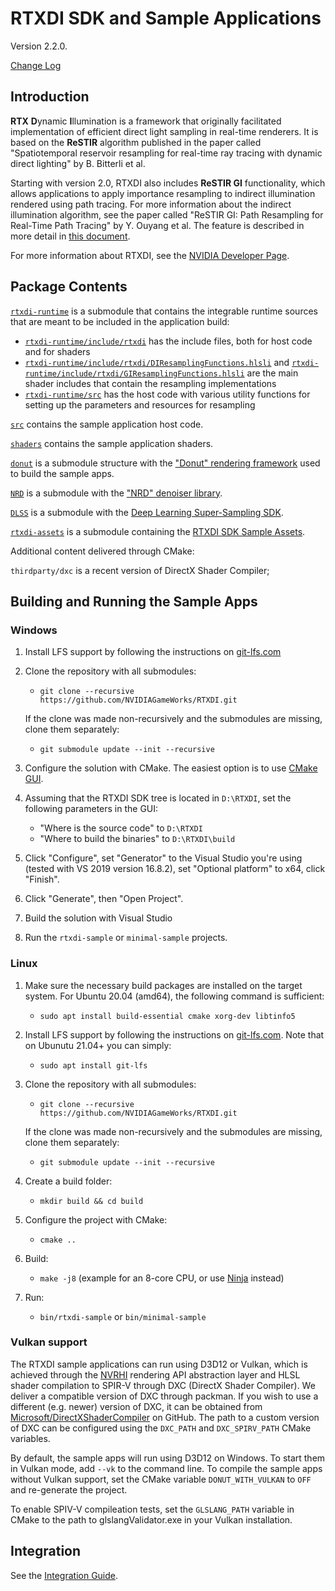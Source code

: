 
# RTXDI SDK and Sample Applications

Version 2.2.0.

[Change Log](ChangeLog.md)

## Introduction

**RTX** **D**ynamic **I**llumination is a framework that originally facilitated implementation of efficient direct light sampling in real-time renderers. It is based on the **ReSTIR** algorithm published in the paper called "Spatiotemporal reservoir resampling for real-time ray tracing with dynamic direct lighting" by B. Bitterli et al.

Starting with version 2.0, RTXDI also includes **ReSTIR GI** functionality, which allows applications to apply importance resampling to indirect illumination rendered using path tracing. For more information about the indirect illumination algorithm, see the paper called "ReSTIR GI: Path Resampling for Real-Time Path Tracing" by Y. Ouyang et al. The feature is described in more detail in [this document](doc/RestirGI.md).

For more information about RTXDI, see the [NVIDIA Developer Page](https://developer.nvidia.com/rtxdi).

## Package Contents

[`rtxdi-runtime`](https://github.com/NVIDIAGameWorks/rtxdi-runtime) is a submodule that contains the integrable runtime sources that are meant to be included in the application build:

- [`rtxdi-runtime/include/rtxdi`](https://github.com/NVIDIAGameWorks/rtxdi-runtime/tree/main/include/rtxdi) has the include files, both for host code and for shaders
- [`rtxdi-runtime/include/rtxdi/DIResamplingFunctions.hlsli`](https://github.com/NVIDIAGameWorks/rtxdi-runtime/tree/main/include/rtxdi/DIResamplingFunctions.hlsli) and [`rtxdi-runtime/include/rtxdi/GIResamplingFunctions.hlsli`](https://github.com/NVIDIAGameWorks/rtxdi-runtime/tree/main/include/rtxdi/GIResamplingFunctions.hlsli) are the main shader includes that contain the resampling implementations
- [`rtxdi-runtime/src`](https://github.com/NVIDIAGameWorks/rtxdi-runtime/tree/main/src) has the host code with various utility functions for setting up the parameters and resources for resampling

[`src`](src) contains the sample application host code.

[`shaders`](shaders) contains the sample application shaders.

[`donut`](donut) is a submodule structure with the ["Donut" rendering framework](https://github.com/NVIDIAGameWorks/donut) used to build the sample apps.

[`NRD`](NRD) is a submodule with the ["NRD" denoiser library](https://github.com/NVIDIAGameWorks/RayTracingDenoiser).

[`DLSS`](DLSS) is a submodule with the [Deep Learning Super-Sampling SDK](https://github.com/NVIDIA/DLSS).

[`rtxdi-assets`](rtxdi-assets) is a submodule containing the [RTXDI SDK Sample Assets](https://github.com/NVIDIAGameWorks/rtxdi-assets).

Additional content delivered through CMake:

`thirdparty/dxc` is a recent version of DirectX Shader Compiler;

## Building and Running the Sample Apps

### Windows

1. Install LFS support by following the instructions on [git-lfs.com](http://git-lfs.com)

2. Clone the repository with all submodules:
	- `git clone --recursive https://github.com/NVIDIAGameWorks/RTXDI.git`

	If the clone was made non-recursively and the submodules are missing, clone them separately:

	- `git submodule update --init --recursive`

3. Configure the solution with CMake. The easiest option is to use [CMake GUI](https://cmake.org/download/).

4. Assuming that the RTXDI SDK tree is located in `D:\RTXDI`, set the following parameters in the GUI:
	- "Where is the source code" to `D:\RTXDI`
	- "Where to build the binaries" to `D:\RTXDI\build`

5. Click "Configure", set "Generator" to the Visual Studio you're using (tested with VS 2019 version 16.8.2), set "Optional platform" to x64, click "Finish".

6. Click "Generate", then "Open Project".

7. Build the solution with Visual Studio 

8. Run the `rtxdi-sample` or `minimal-sample` projects.

### Linux

1. Make sure the necessary build packages are installed on the target system. For Ubuntu 20.04 (amd64), the following command is sufficient:
	- `sudo apt install build-essential cmake xorg-dev libtinfo5`

2. Install LFS support by following the instructions on [git-lfs.com](https://git-lfs.com). Note that on Ubunutu 21.04+ you can simply:
	- `sudo apt install git-lfs`

3. Clone the repository with all submodules:
	- `git clone --recursive https://github.com/NVIDIAGameWorks/RTXDI.git`

	If the clone was made non-recursively and the submodules are missing, clone them separately:

	- `git submodule update --init --recursive`

4. Create a build folder:
	- `mkdir build && cd build`

5. Configure the project with CMake:
	- `cmake ..`

6. Build:
	- `make -j8` (example for an 8-core CPU, or use [Ninja](https://ninja-build.org) instead)

7. Run:
	- `bin/rtxdi-sample` or `bin/minimal-sample`

### Vulkan support

The RTXDI sample applications can run using D3D12 or Vulkan, which is achieved through the [NVRHI](https://github.com/NVIDIAGameWorks/nvrhi) rendering API abstraction layer and HLSL shader compilation to SPIR-V through DXC (DirectX Shader Compiler). We deliver a compatible version of DXC through packman. If you wish to use a different (e.g. newer) version of DXC, it can be obtained from [Microsoft/DirectXShaderCompiler](https://github.com/Microsoft/DirectXShaderCompiler) on GitHub. The path to a custom version of DXC can be configured using the `DXC_PATH` and `DXC_SPIRV_PATH` CMake variables.

By default, the sample apps will run using D3D12 on Windows. To start them in Vulkan mode, add `--vk` to the command line. To compile the sample apps without Vulkan support, set the CMake variable `DONUT_WITH_VULKAN` to `OFF` and re-generate the project.

To enable SPIV-V compileation tests, set the `GLSLANG_PATH` variable in CMake to the path to glslangValidator.exe in your Vulkan installation.

## Integration

See the [Integration Guide](doc/Integration.md).
